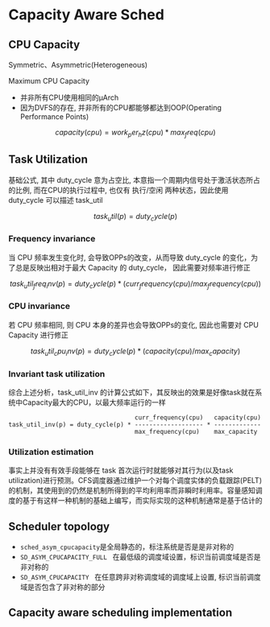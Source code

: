 # Capacity Aware Sched

## CPU Capacity

Symmetric、Asymmetric(Heterogeneous)

Maximum CPU Capacity
- 并非所有CPU使用相同的μArch
- 因为DVFS的存在, 并非所有的CPU都能够都达到OOP(Operating Performance Points)

$$capacity(cpu) = work_per_hz(cpu) * max_freq(cpu)$$

## Task Utilization

基础公式, 其中 duty_cycle 意为占空比, 本意指一个周期内信号处于激活状态所占的比例, 而在CPU的执行过程中, 也仅有 执行/空闲 两种状态，因此使用 duty_cycle 可以描述 task_util    

$$task_util(p) = duty_cycle(p)$$

### Frequency invariance

当 CPU 频率发生变化时, 会导致OPPs的改变，从而导致 duty_cycle 的变化，为了总是反映出相对于最大 Capacity 的 duty_cycle， 因此需要对频率进行修正

$$task_util_freq_inv(p) = duty_cycle(p) * (curr_frequency(cpu) / max_frequency(cpu))$$

### CPU invariance

若 CPU 频率相同, 则 CPU 本身的差异也会导致OPPs的变化, 因此也需要对 CPU Capacity 进行修正

$$task_util_cpu_inv(p) = duty_cycle(p) * (capacity(cpu) / max_capacity)$$

### Invariant task utilization

综合上述分析，task_util_inv 的计算公式如下，其反映出的效果是好像task就在系统中Capacity最大的CPU，以最大频率运行的一样

```
                                   curr_frequency(cpu)   capacity(cpu)
task_util_inv(p) = duty_cycle(p) * ------------------- * -------------
                                   max_frequency(cpu)    max_capacity
```

### Utilization estimation

事实上并没有有效手段能够在 task 首次运行时就能够对其行为(以及task utilization)进行预测。CFS调度器通过维护一个对每个调度实体的负载跟踪(PELT)的机制，其使用到的仍然是机制所得到的平均利用率而非瞬时利用率。容量感知调度的基于有这样一种机制的基础上编写，而实际实现的这种机制通常是基于估计的

## Scheduler topology

- `sched_asym_cpucapacity`是全局静态的，标注系统是否是是非对称的
- `SD_ASYM_CPUCAPACITY_FULL ` 在最低级的调度域设置，标识当前调度域是否是非对称的 
- `SD_ASYM_CPUCAPACITY ` 在任意跨非对称调度域的调度域上设置, 标识当前调度域是否包含了非对称的部分

## Capacity aware scheduling implementation


